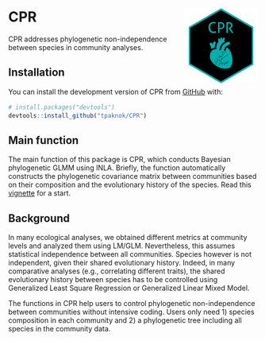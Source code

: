 
<!-- README.md is generated from README.Rmd. Please edit that file -->

# CPR <img src="man/figures/logo.png" align="right" height="150" />

<!-- badges: start -->
<!-- badges: end -->

CPR addresses phylogenetic non-independence between species in community
analyses.

## Installation

You can install the development version of CPR from
[GitHub](https://github.com/) with:

``` r
# install.packages("devtools")
devtools::install_github("tpaknok/CPR")
```

## Main function

The main function of this package is CPR, which conducts Bayesian
phylogenetic GLMM using INLA. Briefly, the function automatically
constructs the phylogenetic covariance matrix between communities based
on their composition and the evolutionary history of the species. Read
this
[vignette](https://tpaknok.github.io/CPR/articles/Empirical_single.html)
for a start.

## Background

In many ecological analyses, we obtained different metrics at community
levels and analyzed them using LM/GLM. Nevertheless, this assumes
statistical independence between all communities. Species however is not
independent, given their shared evolutionary history. Indeed, in many
comparative analyses (e.g., correlating different traits), the shared
evolutionary history between species has to be controlled using
Generalized Least Square Regression or Generalized Linear Mixed Model.

The functions in CPR help users to control phylogenetic non-independence
between communities without intensive coding. Users only need 1) species
composition in each community and 2) a phylogenetic tree including all
species in the community data.
